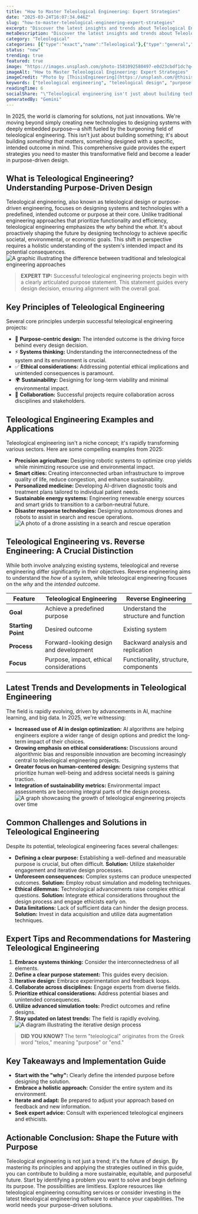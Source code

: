 ```yaml
---
title: "How to Master Teleological Engineering: Expert Strategies"
date: "2025-03-24T16:07:34.046Z"
slug: "how-to-master-teleological-engineering-expert-strategies"
excerpt: "Discover the latest insights and trends about Teleological Engineering. This comprehensive guide covers everything you need to know about Teleological Engineering in 2025."
metaDescription: "Discover the latest insights and trends about Teleological Engineering. This comprehensive guide covers everything you need to know about Teleological Engi..."
category: "Teleological"
categories: [{"type":"exact","name":"Teleological"},{"type":"general","name":"Robotics"},{"type":"medium","name":"AI Systems"},{"type":"specific","name":"Autonomous Vehicles"},{"type":"niche","name":"Path Planning"}]
status: "new"
trending: true
featured: true
image: "https://images.unsplash.com/photo-1581092580497-e0d23cbdf1dc?q=85&w=1200&fit=max&fm=webp&auto=compress"
imageAlt: "How to Master Teleological Engineering: Expert Strategies"
imageCredit: "Photo by [ThisisEngineering](https://unsplash.com/@thisisengineering) on Unsplash"
keywords: ["teleological engineering", "teleological design", "purpose-driven engineering", "engineering for purpose", "what is teleological engineering", "teleological engineering examples", "teleological engineering applications", "teleological engineering vs. reverse engineering", "buy teleological engineering software", "teleological engineering consulting services"]
readingTime: 6
socialShare: "\"Teleological engineering isn't just about building technology; it's about building a better future.  Mastering this field means designing solutions with deeply embedded purpose, proactively shaping the world we want to live in.\""
generatedBy: "Gemini"
---
```




In 2025, the world is clamoring for solutions, not just innovations.  We're moving beyond simply creating new technologies to designing systems with deeply embedded purpose—a shift fueled by the burgeoning field of teleological engineering.  This isn't just about building something; it's about building *something that matters*, something designed with a specific, intended outcome in mind. This comprehensive guide provides the expert strategies you need to master this transformative field and become a leader in purpose-driven design.

## What is Teleological Engineering?  Understanding Purpose-Driven Design

Teleological engineering, also known as teleological design or purpose-driven engineering, focuses on designing systems and technologies with a predefined, intended outcome or purpose at their core.  Unlike traditional engineering approaches that prioritize functionality and efficiency, teleological engineering emphasizes the *why* behind the *what*. It's about proactively shaping the future by designing technology to achieve specific societal, environmental, or economic goals.  This shift in perspective requires a holistic understanding of the system's intended impact and its potential consequences. ![A graphic illustrating the difference between traditional and teleological engineering approaches](https://images.unsplash.com/photo-1581092583537-20d51b4b4f1b?q=85&w=1200&fit=max&fm=webp&auto=compress)

> **EXPERT TIP:**  Successful teleological engineering projects begin with a clearly articulated purpose statement.  This statement guides every design decision, ensuring alignment with the overall goal.

## Key Principles of Teleological Engineering

Several core principles underpin successful teleological engineering projects:

* 🔑 **Purpose-centric design:** The intended outcome is the driving force behind every design decision.
* ⚡ **Systems thinking:**  Understanding the interconnectedness of the system and its environment is crucial.
* ✅ **Ethical considerations:**  Addressing potential ethical implications and unintended consequences is paramount.
* 🌍 **Sustainability:**  Designing for long-term viability and minimal environmental impact.
* 🤝 **Collaboration:**  Successful projects require collaboration across disciplines and stakeholders.

## Teleological Engineering Examples and Applications

Teleological engineering isn't a niche concept; it's rapidly transforming various sectors.  Here are some compelling examples from 2025:

* **Precision agriculture:** Designing robotic systems to optimize crop yields while minimizing resource use and environmental impact.
* **Smart cities:**  Creating interconnected urban infrastructure to improve quality of life, reduce congestion, and enhance sustainability.
* **Personalized medicine:** Developing AI-driven diagnostic tools and treatment plans tailored to individual patient needs.
* **Sustainable energy systems:** Engineering renewable energy sources and smart grids to transition to a carbon-neutral future.
* **Disaster response technologies:** Designing autonomous drones and robots to assist in search and rescue operations. ![A photo of a drone assisting in a search and rescue operation](https://images.unsplash.com/photo-1581092580497-e0d23cbdf1dc?q=85&w=1200&fit=max&fm=webp&auto=compress)

## Teleological Engineering vs. Reverse Engineering: A Crucial Distinction

While both involve analyzing existing systems, teleological and reverse engineering differ significantly in their objectives.  Reverse engineering aims to understand the *how* of a system, while teleological engineering focuses on the *why* and the *intended outcome*.

| Feature          | Teleological Engineering                     | Reverse Engineering                         |
|-----------------|---------------------------------------------|---------------------------------------------|
| **Goal**         | Achieve a predefined purpose                 | Understand the structure and function       |
| **Starting Point** | Desired outcome                              | Existing system                             |
| **Process**       | Forward-looking design and development      | Backward analysis and replication            |
| **Focus**         | Purpose, impact, ethical considerations     | Functionality, structure, components        |

## Latest Trends and Developments in Teleological Engineering

The field is rapidly evolving, driven by advancements in AI, machine learning, and big data.  In 2025, we're witnessing:

* **Increased use of AI in design optimization:** AI algorithms are helping engineers explore a wider range of design options and predict the long-term impact of their choices.
* **Growing emphasis on ethical considerations:**  Discussions around algorithmic bias and responsible innovation are becoming increasingly central to teleological engineering projects.
* **Greater focus on human-centered design:**  Designing systems that prioritize human well-being and address societal needs is gaining traction.
* **Integration of sustainability metrics:**  Environmental impact assessments are becoming integral parts of the design process. ![A graph showcasing the growth of teleological engineering projects over time](https://images.unsplash.com/photo-1581092160562-40aa08e78837?q=85&w=1200&fit=max&fm=webp&auto=compress)

## Common Challenges and Solutions in Teleological Engineering

Despite its potential, teleological engineering faces several challenges:

* **Defining a clear purpose:**  Establishing a well-defined and measurable purpose is crucial, but often difficult.  **Solution:** Utilize stakeholder engagement and iterative design processes.
* **Unforeseen consequences:**  Complex systems can produce unexpected outcomes. **Solution:** Employ robust simulation and modeling techniques.
* **Ethical dilemmas:**  Technological advancements raise complex ethical questions. **Solution:** Integrate ethical considerations throughout the design process and engage ethicists early on.
* **Data limitations:**  Lack of sufficient data can hinder the design process. **Solution:**  Invest in data acquisition and utilize data augmentation techniques.

## Expert Tips and Recommendations for Mastering Teleological Engineering

1. **Embrace systems thinking:** Consider the interconnectedness of all elements.
2. **Define a clear purpose statement:**  This guides every decision.
3. **Iterative design:**  Embrace experimentation and feedback loops.
4. **Collaborate across disciplines:**  Engage experts from diverse fields.
5. **Prioritize ethical considerations:**  Address potential biases and unintended consequences.
6. **Utilize advanced simulation tools:**  Predict outcomes and refine designs.
7. **Stay updated on latest trends:**  The field is rapidly evolving. ![A diagram illustrating the iterative design process](https://images.unsplash.com/photo-1580982172477-9373ff52ae43?q=85&w=1200&fit=max&fm=webp&auto=compress)

> **DID YOU KNOW?** The term "teleological" originates from the Greek word "telos," meaning "purpose" or "end."

## Key Takeaways and Implementation Guide

* **Start with the "why":**  Clearly define the intended purpose before designing the solution.
* **Embrace a holistic approach:** Consider the entire system and its environment.
* **Iterate and adapt:**  Be prepared to adjust your approach based on feedback and new information.
* **Seek expert advice:**  Consult with experienced teleological engineers and ethicists.

## Actionable Conclusion:  Shape the Future with Purpose

Teleological engineering is not just a trend; it's the future of design. By mastering its principles and applying the strategies outlined in this guide, you can contribute to building a more sustainable, equitable, and purposeful future.  Start by identifying a problem you want to solve and begin defining its purpose.  The possibilities are limitless.  Explore resources like teleological engineering consulting services or consider investing in the latest teleological engineering software to enhance your capabilities. The world needs your purpose-driven solutions.

